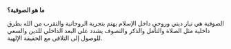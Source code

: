**ما هو الصوفية؟**

الصوفية هي تيار ديني وروحي داخل الإسلام يهتم بتجربة الروحانية والتقرب من الله بطرق داخلية مثل الصلاة والتأمل والذكر والتصوف يشدد على البعد الداخلي للدين والسعي للوصول إلى التلاقي مع
الحقيقة الإلهية.
